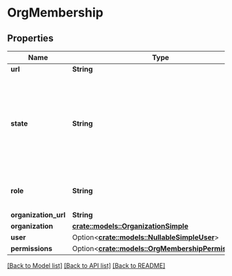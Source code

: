 # OrgMembership

## Properties

Name | Type | Description | Notes
------------ | ------------- | ------------- | -------------
**url** | **String** |  | 
**state** | **String** | The state of the member in the organization. The `pending` state indicates the user has not yet accepted an invitation. | 
**role** | **String** | The user's membership type in the organization. | 
**organization_url** | **String** |  | 
**organization** | [**crate::models::OrganizationSimple**](organization-simple.md) |  | 
**user** | Option<[**crate::models::NullableSimpleUser**](nullable-simple-user.md)> |  | 
**permissions** | Option<[**crate::models::OrgMembershipPermissions**](org_membership_permissions.md)> |  | [optional]

[[Back to Model list]](../README.md#documentation-for-models) [[Back to API list]](../README.md#documentation-for-api-endpoints) [[Back to README]](../README.md)


